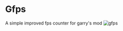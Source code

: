 # Gfps
A simple improved fps counter for garry's mod
![gfps](https://github.com/user-attachments/assets/a043a39f-62bc-4e55-a6ab-b8543aca29ef)
